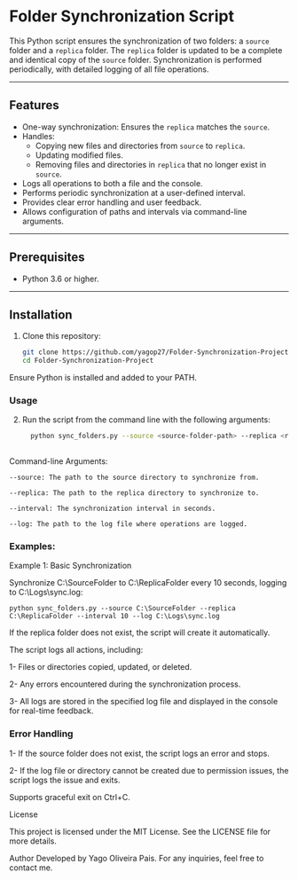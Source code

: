 # Folder Synchronization Script

This Python script ensures the synchronization of two folders: a `source` folder and a `replica` folder. The `replica` folder is updated to be a complete and identical copy of the `source` folder. Synchronization is performed periodically, with detailed logging of all file operations.

---

## **Features**

- One-way synchronization: Ensures the `replica` matches the `source`.
- Handles:
  - Copying new files and directories from `source` to `replica`.
  - Updating modified files.
  - Removing files and directories in `replica` that no longer exist in `source`.
- Logs all operations to both a file and the console.
- Performs periodic synchronization at a user-defined interval.
- Provides clear error handling and user feedback.
- Allows configuration of paths and intervals via command-line arguments.

---

## **Prerequisites**

- Python 3.6 or higher.

---

## **Installation**

1. Clone this repository:
   ```bash
   git clone https://github.com/yagop27/Folder-Synchronization-Project.git
   cd Folder-Synchronization-Project
   
Ensure Python is installed and added to your PATH.

<h3>Usage</h3>

2. Run the script from the command line with the following arguments:

    ```bash
      python sync_folders.py --source <source-folder-path> --replica <replica-folder-path> --interval <sync-interval-seconds> --log <log-file-path>
      
Command-line Arguments:

    --source: The path to the source directory to synchronize from.
    
    --replica: The path to the replica directory to synchronize to.
    
    --interval: The synchronization interval in seconds.
    
    --log: The path to the log file where operations are logged.
  
<h3>Examples:</h3>

Example 1: Basic Synchronization

Synchronize C:\SourceFolder to C:\ReplicaFolder every 10 seconds, logging to C:\Logs\sync.log:

    python sync_folders.py --source C:\SourceFolder --replica C:\ReplicaFolder --interval 10 --log C:\Logs\sync.log

If the replica folder does not exist, the script will create it automatically.

The script logs all actions, including:

  1- Files or directories copied, updated, or deleted.
  
  2- Any errors encountered during the synchronization process.
  
  3- All logs are stored in the specified log file and displayed in the console for real-time feedback.

<h3>Error Handling</h3>

  1- If the source folder does not exist, the script logs an error and stops.
  
  2- If the log file or directory cannot be created due to permission issues, the script logs the issue and exits.
  
Supports graceful exit on Ctrl+C.

License

This project is licensed under the MIT License. See the LICENSE file for more details.

Author
Developed by Yago Oliveira Pais. For any inquiries, feel free to contact me.
